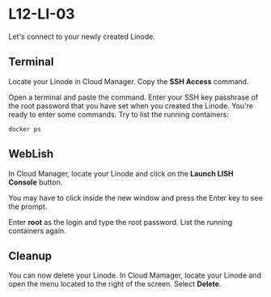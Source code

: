 # L12-LI-03

Let's connect to your newly created Linode.

## Terminal

Locate your Linode in Cloud Manager.  Copy the **SSH Access** command.

Open a terminal and paste the command.  Enter your SSH key passhrase of the root password that you have set when you created the Linode.  You're ready to enter some commands.  Try to list the running containers:

    docker ps

## WebLish

In Cloud Manager, locate your Linode and click on the **Launch LISH Console** button.

You may have to click inside the new window and press the Enter key to see the prompt.

Enter **root** as the login and type the root password.  List the running containers again.

## Cleanup

You can now delete your Linode.  In Cloud Mamager, locate your Linode and open the menu located to the right of the screen.  Select **Delete**.

